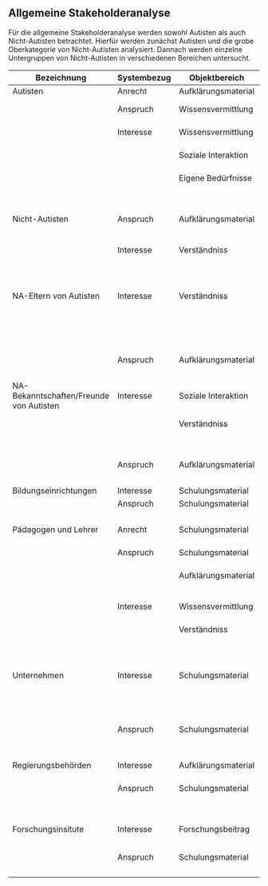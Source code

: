 ## Allgemeine Stakeholderanalyse

Für die allgemeine Stakeholderanalyse werden sowohl Autisten als auch Nicht-Autisten betrachtet. Hierfür werden zunächst Autisten und die grobe Oberkategorie von Nicht-Autisten analysiert. Dannach werden einzelne Untergruppen von Nicht-Autisten in verschiedenen Bereichen untersucht.

| Bezeichnung | Systembezug | Objektbereich | Erforderniss/Erwartung |
|-------------|-------------|---------------|------------------------|
| Autisten | Anrecht |  Aufklärungsmaterial | Korrektheit |
|  | Anspruch | Wissensvermittlung | Verringerung negativer Stereotype |
|  | Interesse | Wissensvermittlung | Förderung von Empathie Anderer |
|  |  | Soziale Interaktion | Förderung von positive Erfahrungen |
|  |  | Eigene Bedürfnisse | Förderung von Verständniss |
|  |  |  | Persönliche Accomodations |
| Nicht-Autisten | Anspruch | Aufklärungsmaterial | Zugriff |
|  |  |  | Korrektheit |
|  | Interesse | Verständniss | Förderung über eigenes Wissen |
|  |  |  | Stärken und Bedürfnisse verstehen |
| NA-Eltern von Autisten | Interesse | Verständniss | Besserer Zugang zu Kind |
|  |  |  | Förderung über eigenes Wissen |
|  |  |  | Stärken und Bedürfnisse verstehen |
|  | Anspruch | Aufklärungsmaterial | Zugriff |
|  |  |  | Korrektheit |
| NA-Bekanntschaften/Freunde von Autisten | Interesse | Soziale Interaktion | Verbesserung |
|  |  | Verständniss | Förderung über eigenes Wissen |
|  |  |  | Stärken und Bedürfnisse verstehen |
|  | Anspruch | Aufklärungsmaterial | Zugriff |
|  |  |  | Korrektheit |
| Bildungseinrichtungen | Interesse | Schulungsmaterial | Toleranztraining |
|  | Anspruch | Schulungsmaterial | Zugriff |
|  |  |  | Korrektheit |
| Pädagogen und Lehrer | Anrecht | Schulungsmaterial | Korrektheit |
|  | Anspruch | Schulungsmaterial | Einfachere Förderung von autistischen Schülern/Studenten |
|  |  | Aufklärungsmaterial | Zugriff |
|  |  |  | Korrektheit |
|  | Interesse | Wissensvermittlung | Einbindung in eigene Lehrstrategie |
|  |  | Verständniss | Förderung über eigenes Wissen |
|  |  |  | Stärken und Bedürfnisse verstehen |
| Unternehmen| Interesse | Schulungsmaterial | Erleichterung der Arbeitsplazintegration |
|  |  |  | Verbesserter Kundenservice |
|  |  |  | Toleranztraining |
|  | Anspruch | Schulungsmaterial | Zugriff |
|  |  |  | Korrektheit |
| Regierungsbehörden | Interesse | Aufklärungsmaterial | Aufklärungs- und Sensibiliserungs- <br/> kampagnen |
|  | Anspruch | Schulungsmaterial | Zugriff |
|  |  |  | Korrektheit |
| Forschungsinsitute | Interesse | Forschungsbeitrag | Direkter Einfluss auf Verständniss <br/> und toleranteres Verhalten |
|  | Anspruch | Schulungsmaterial | Zugriff |
|  |  |  | Korrektheit |

